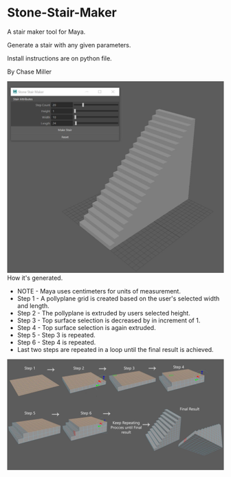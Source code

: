 # Stone-Stair-Maker

A stair maker tool for Maya.

Generate a stair with any given parameters. 

Install instructions are on python file. 

By Chase Miller


![](pics/tool.JPG)
How it's generated.
 - NOTE - Maya uses centimeters for units of measurement.
 - Step 1 - A pollyplane grid is created based on the user's selected width and length. 
 - Step 2 - The pollyplane is extruded by users selected height.
 - Step 3 - Top surface selection is decreased by in increment of 1.
 - Step 4 - Top surface selection is again extruded.
 - Step 5 - Step 3 is repeated.
 - Step 6 - Step 4 is repeated.
 - Last two steps are repeated in a loop until the final result is achieved.

![](pics/building.jpg)

